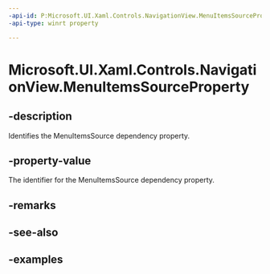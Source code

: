 ```yaml
---
-api-id: P:Microsoft.UI.Xaml.Controls.NavigationView.MenuItemsSourceProperty
-api-type: winrt property

---
```

<!-- Property syntax.
public DependencyProperty MenuItemsSourceProperty { get; }
-->

# Microsoft.UI.Xaml.Controls.NavigationView.MenuItemsSourceProperty


## -description

Identifies the MenuItemsSource dependency property.


## -property-value

The identifier for the MenuItemsSource dependency property.


## -remarks


## -see-also


## -examples


